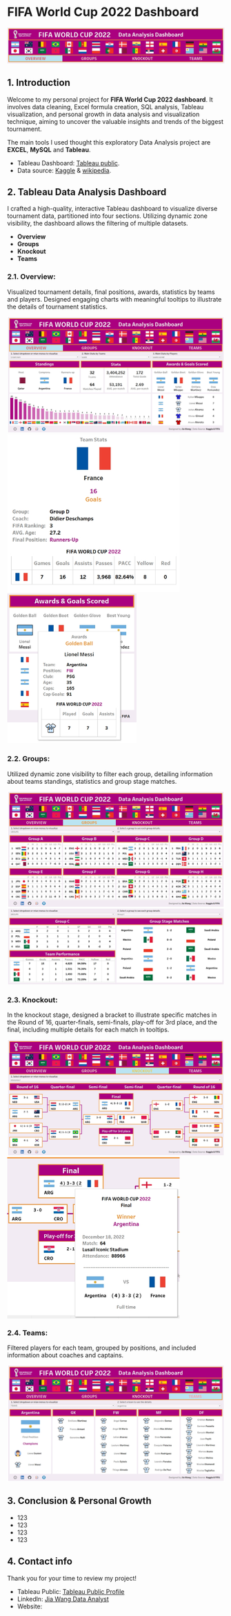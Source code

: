 # **FIFA World Cup 2022 Dashboard**
![banner](image/banner.png)
## 1. Introduction
Welcome to my personal project for **FIFA World Cup 2022 dashboard**. It involves data cleaning, Excel formula creation, SQL analysis, Tableau visualization, and personal growth in data analysis and visualization technique, aiming to uncover the valuable insights and trends of the biggest tournament.

The main tools I used thought this exploratory Data Analysis project are **EXCEL**, **MySQL** and **Tableau**.
* Tableau Dashboard: [Tableau public](https://public.tableau.com/app/profile/jia.wang3280/viz/FIFAWorldCup2022_16990814009590/Dashboard_1_1).
* Data source: [Kaggle](https://www.kaggle.com/datasets/swaptr/fifa-world-cup-2022-statistics) & [wikipedia](https://en.wikipedia.org/wiki/2022_FIFA_World_Cup#Round_of_16).

## 2. Tableau Data Analysis Dashboard
I crafted a high-quality, interactive Tableau dashboard to visualize diverse tournament data, partitioned into four sections. Utilizing dynamic zone visibility, the dashboard allows the filtering of multiple datasets.
* **Overview**
* **Groups**
* **Knockout**
* **Teams**
 
### 2.1. **Overview**: 
Visualized tournament details, final positions, awards, statistics by teams and players. Designed engaging charts with meaningful tooltips to illustrate the details of tournament statistics.

![overview](image/overview.png)
<img src="https://github.com/WJ-IIOI/FIFA-World-Cup-2022-Analysis-Dashboard/blob/main/image/team_stats.png" alt=team_stats width="400"> 
<img src="https://github.com/WJ-IIOI/FIFA-World-Cup-2022-Analysis-Dashboard/blob/main/image/player_stats.png" alt=player_stats width="300">

### 2.2. **Groups**:
Utilized dynamic zone visibility to filter each group, detailing information about teams standings, statistics and group stage matches.

![groups](image/group.png) 
![group_details](image/group_details.png) 

 
### 2.3. **Knockout**:
In the knockout stage, designed a bracket to illustrate specific matches in the Round of 16, quarter-finals, semi-finals, play-off for 3rd place, and the final, including multiple details for each match in tooltips.

![Knockout](image/knockout.png) 
<img src="https://github.com/WJ-IIOI/FIFA-World-Cup-2022-Analysis-Dashboard/blob/main/image/match.png" alt=match width="400" align="center"> 

### 2.4. **Teams**:
Filtered players for each team, grouped by positions, and included information about coaches and captains.

![Teams](image/teams.png) 

## 3. Conclusion & Personal Growth
* 123
* 123
* 123
* 123

## 4. Contact info
Thank you for your time to review my project! 
* Tableau Public: [Tableau Public Profile](https://public.tableau.com/app/profile/jia.wang3280/vizzes)
* Linkedln: [Jia Wang Data Analyst](https://www.linkedin.com/in/jiawang-data-analyst/)
* Website: 




